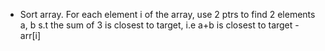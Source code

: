 - Sort array. For each element i of the array, use 2 ptrs to find 2 elements a, b s.t the sum of 3 is closest to target, i.e a+b is closest to target - arr[i]